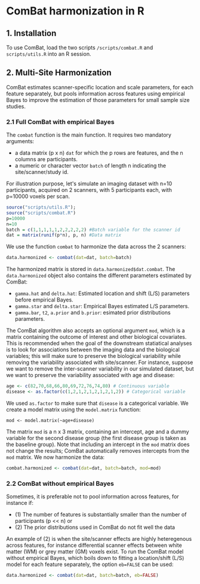 # ComBat harmonization in R

## 1. Installation
 
To use ComBat, load the two scripts `/scripts/combat.R` and `scripts/utils.R` into an R session.

## 2. Multi-Site Harmonization

ComBat estimates scanner-specific location and scale parameters, for each feature separately, but pools information across features using empirical Bayes to improve the estimation of those parameters for small sample size studies.  

### 2.1 Full ComBat with empirical Bayes

The  `combat` function is the main function. It requires two mandatory arguments:
- a data matrix (p x n) `dat` for which the p rows are features, and the n columns are participants. 
- a numeric or character vector `batch` of length n indicating the site/scanner/study id. 

For illustration purpose, let's simulate an imaging dataset with n=10 participants, acquired on 2 scanners, with 5 participants each, with p=10000 voxels per scan. 

```r
source("scripts/utils.R");
source("scripts/combat.R")
p=10000
n=10
batch = c(1,1,1,1,1,2,2,2,2,2) #Batch variable for the scanner id
dat = matrix(runif(p*n), p, n) #Data matrix
```
We use the function `combat` to harmonize the data across the 2 scanners:

```r
data.harmonized <- combat(dat=dat, batch=batch)
```
The harmonized matrix is stored in `data.harmonized$dat.combat`. The `data.harmonized` object also contains the different parameters estimated by ComBat:
- `gamma.hat` and `delta.hat`: Estimated location and shift (L/S) parameters before empirical Bayes.
- `gamma.star` and `delta.star`: Empirical Bayes estimated L/S parameters.
- `gamma.bar`, `t2`, `a.prior` and `b.prior`: esimated prior distributions parameters.

The ComBat algorithm also accepts an optional argument `mod`, which is a matrix containing the outcome of interest and other biological covariates. This is recommended when the goal of the downstream statiatical analyses is to look for associations between the imaging data and the biological variables; this will make sure to preserve the biological variability while removing the variability associated with site/scanner. For instance, suppose we want to remove the inter-scanner variability in our simulated dataset, but we want to preserve the variability associated with age and disease:
```r
age <- c(82,70,68,66,80,69,72,76,74,80) # Continuous variable
disease <- as.factor(c(1,2,1,2,1,2,1,2,1,2)) # Categorical variable
```
We used `as.factor` to make sure that `disease` is a categorical variable. We create a model matrix using the `model.matrix` function:
```
mod <- model.matrix(~age+disease)
```
The matrix `mod` is a n x 3 matrix, containing an intercept, age and a dummy variable for the second disease group (the first disease group is taken as the baseline group). Note that including an intercept in the `mod` matrix does not change the results; ComBat automatically removes intercepts from the `mod` matrix. We now harmonize the data:

```r
combat.harmonized <- combat(dat=dat, batch=batch, mod=mod)
```

### 2.2 ComBat without empirical Bayes

Sometimes, it is preferable not to pool information across features, for instance if:
- (1) The number of features is substantially smaller than the number of participants (p << n) or
- (2) The prior distributions used in ComBat do not fit well the data

An example of (2) is when the site/scanner effects are highly heteregenous across features, for instance differential scanner effects between white matter (WM) or grey matter (GM) voxels exist. To run the ComBat model without empirical Bayes, which boils down to fitting a location/shift (L/S) model for each feature separately, the option `eb=FALSE` can be used:

```r
data.harmonized <- combat(dat=dat, batch=batch, eb=FALSE)
```






